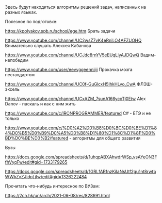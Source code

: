 Здесь будут находиться алгоритмы решений задач, написанных на разных языках. 

Полезное по подготовке:

https://kpolyakov.spb.ru/school/ege.htm  Брать задачи

https://www.youtube.com/channel/UC2wsZ7vK4eRniLO4AFZUOHQ Внимательно слушать Алексея Кабанова

https://www.youtube.com/channel/UCJdc8rnYV5eEUqLlyAJDQwQ Вадим-непобедим

https://www.youtube.com/user/eevvggeenniijj Прокачка мозга нестандартом 

https://www.youtube.com/channel/UC0f-GuGlcxH5IhkHLvo_CwA  ФЛЭШ-эксель

https://www.youtube.com/channel/UCxAZM_7sunA166ycxTj0Etw  Alex Danov - паскаль и как с ним жить

https://www.youtube.com/c/IRONPROGRAMMER/featured C# - ЕГЭ и не только

https://www.youtube.com/c/%D0%A2%D0%B8%D0%BC%D0%BE%D1%84%D0%B5%D0%B9%D0%A5%D0%B8%D1%80%D1%8C%D1%8F%D0%BD%D0%BE%D0%B2/featured  - алгоритмы для общего развития



Вузы

https://docs.google.com/spreadsheets/d/1uhqpABXAhwdrWSp_vsAYeON3FfhVyqFw/edit#gid=1733179265

https://docs.google.com/spreadsheets/d/1GRLfARfnzKiIaNsUtf2gu1nt8rwtbWWbZvZJIdpLjIw/edit#gid=1326222484



Прочитать что-нибудь интересное по ВУЗам:

https://2ch.hk/un/arch/2021-06-08/res/828991.html
